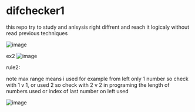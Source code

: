 # difchecker1

this repo try to study and anlsysis right diffrent and reach it logicaly without read previous techniques

![image](https://github.com/MahmoudHegazi/difchecker1/assets/55125302/6fd6c79b-66dd-4b09-8908-aa7f121437f3)


ex2
![image](https://github.com/MahmoudHegazi/difchecker1/assets/55125302/9dc4362b-5cc3-4815-b304-b7afdf472ab8)


rule2:

note max range means i used for example from left only 1 number so check with 1 v 1, or used 2 so check with 2 v 2 in programing the length of numbers used or index of last number on left used

![image](https://github.com/MahmoudHegazi/difchecker1/assets/55125302/e451d742-eb6d-4255-b713-810ba2b7a5fa)


